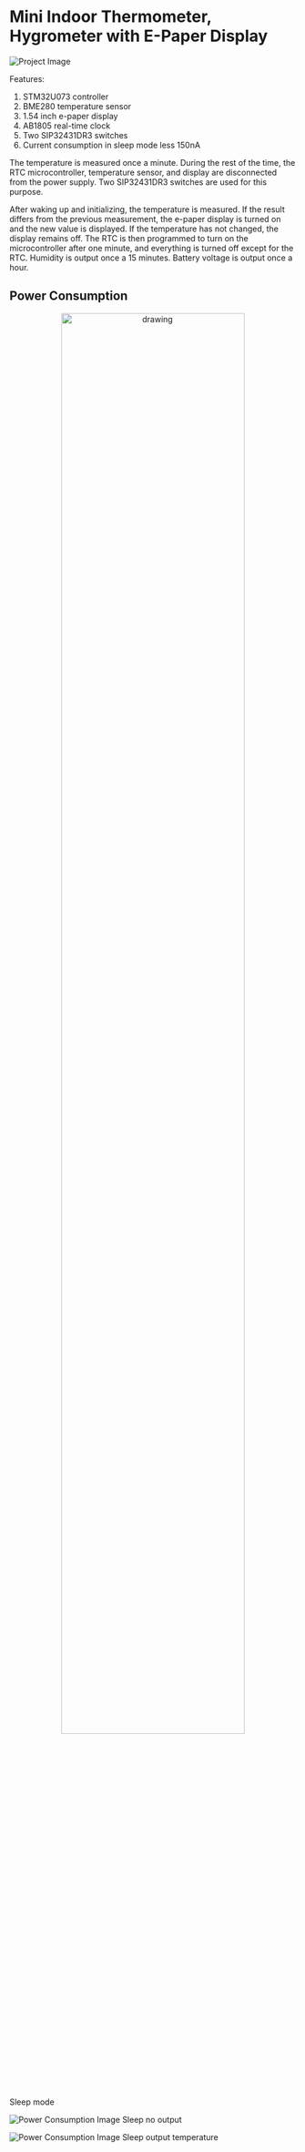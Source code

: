 # Mini Indoor Thermometer, Hygrometer with E-Paper Display

![Project Image](path/to/your/image.png)

Features:
1. STM32U073 controller
2. BME280 temperature sensor
3. 1.54 inch e-paper display
4. AB1805 real-time clock
5. Two SIP32431DR3 switches
6. Current consumption in sleep mode less 150nA


The temperature is measured once a minute. During the rest of the time, the RTC microcontroller, temperature sensor, and display are disconnected from the power supply. Two SIP32431DR3 switches are used for this purpose. 

After waking up and initializing, the temperature is measured. If the result differs from the previous measurement, the e-paper display is turned on and the new value is displayed. If the temperature has not changed, the display remains off. The RTC is then programmed to turn on the microcontroller after one minute, and everything is turned off except for the RTC.
Humidity is output once a 15 minutes. Battery voltage is output once a hour.

## Power Consumption

<p align="center"> <img 
src="https://github.com/uldispo/e-paper/blob/main/docs/sleep.PNG"
alt="drawing"  width="80%" height="80%"/></p>                     
Sleep mode


![Power Consumption Image](https://github.com/uldispo/e-paper/blob/main/docs/no_output_sleep.PNG)
Sleep no output


![Power Consumption Image](https://github.com/uldispo/e-paper/blob/main/docs/sleep_output_temp.PNG)
Sleep output temperature
